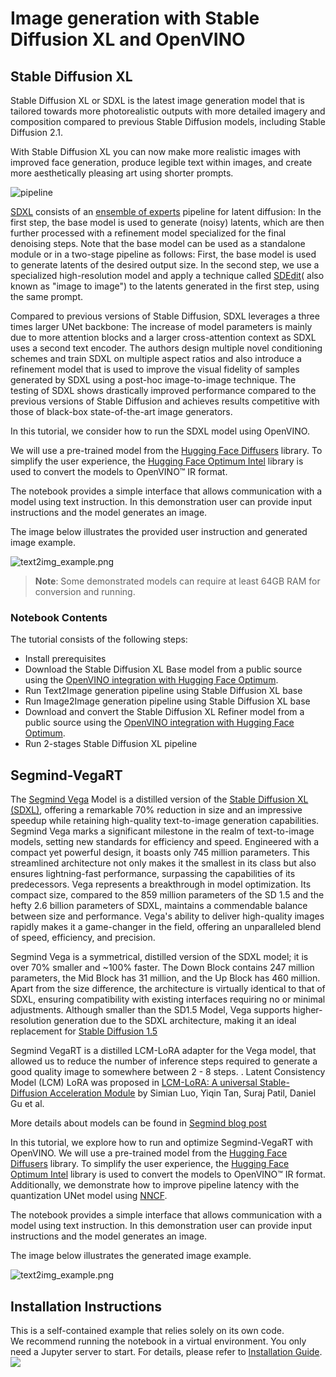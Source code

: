 # Image generation with Stable Diffusion XL and OpenVINO

## Stable Diffusion XL

Stable Diffusion XL or SDXL is the latest image generation model that is tailored towards more photorealistic outputs with more detailed imagery and composition compared to previous Stable Diffusion models, including Stable Diffusion 2.1.

With Stable Diffusion XL you can now make more realistic images with improved face generation, produce legible text within images, and create more aesthetically pleasing art using shorter prompts.

![pipeline](https://huggingface.co/stabilityai/stable-diffusion-xl-base-1.0/resolve/main/pipeline.png)

[SDXL](https://arxiv.org/abs/2307.01952) consists of an [ensemble of experts](https://arxiv.org/abs/2211.01324) pipeline for latent diffusion: In the first step, the base model is used to generate (noisy) latents, which are then further processed with a refinement model specialized for the final denoising steps. Note that the base model can be used as a standalone module or in a two-stage pipeline as follows: First, the base model is used to generate latents of the desired output size. In the second step, we use a specialized high-resolution model and apply a technique called [SDEdit](https://arxiv.org/abs/2108.01073)( also known as "image to image") to the latents generated in the first step, using the same prompt. 

Compared to previous versions of Stable Diffusion, SDXL leverages a three times larger UNet backbone: The increase of model parameters is mainly due to more attention blocks and a larger cross-attention context as SDXL uses a second text encoder. The authors design multiple novel conditioning schemes and train SDXL on multiple aspect ratios and also introduce a refinement model that is used to improve the visual fidelity of samples generated by SDXL using a post-hoc image-to-image technique. The testing of SDXL shows drastically improved performance compared to the previous versions of Stable Diffusion and achieves results competitive with those of black-box state-of-the-art image generators.

In this tutorial, we consider how to run the SDXL model using OpenVINO.

We will use a pre-trained model from the [Hugging Face Diffusers](https://huggingface.co/docs/diffusers/index) library. To simplify the user experience, the [Hugging Face Optimum Intel](https://huggingface.co/docs/optimum/intel/index) library is used to convert the models to OpenVINO™ IR format.

The notebook provides a simple interface that allows communication with a model using text instruction. In this demonstration user can provide input instructions and the model generates an image.

The image below illustrates the provided user instruction and generated image example.

![text2img_example.png](https://user-images.githubusercontent.com/29454499/258652206-2673ab36-0da3-45e3-bb9e-8b5fe0ef7e41.png)

>**Note**: Some demonstrated models can require at least 64GB RAM for conversion and running.

### Notebook Contents

The tutorial consists of the following steps:

- Install prerequisites
- Download the Stable Diffusion XL Base model from a public source using the [OpenVINO integration with Hugging Face Optimum](https://huggingface.co/blog/openvino).
- Run Text2Image generation pipeline using Stable Diffusion XL base
- Run Image2Image generation pipeline using Stable Diffusion XL base
- Download and convert the Stable Diffusion XL Refiner model from a public source using the [OpenVINO integration with Hugging Face Optimum](https://huggingface.co/blog/openvino).
- Run 2-stages Stable Diffusion XL pipeline


## Segmind-VegaRT

The [Segmind Vega](https://huggingface.co/segmind/Segmind-Vega) Model is a distilled version of the [Stable Diffusion XL (SDXL)](https://huggingface.co/stabilityai/stable-diffusion-xl-base-1.0), offering a remarkable 70% reduction in size and an impressive speedup while retaining high-quality text-to-image generation capabilities. Segmind Vega marks a significant milestone in the realm of text-to-image models, setting new standards for efficiency and speed. Engineered with a compact yet powerful design, it boasts only 745 million parameters. This streamlined architecture not only makes it the smallest in its class but also ensures lightning-fast performance, surpassing the capabilities of its predecessors. Vega represents a breakthrough in model optimization. Its compact size, compared to the 859 million parameters of the SD 1.5 and the hefty 2.6 billion parameters of SDXL, maintains a commendable balance between size and performance. Vega's ability to deliver high-quality images rapidly makes it a game-changer in the field, offering an unparalleled blend of speed, efficiency, and precision.

Segmind Vega is a symmetrical, distilled version of the SDXL model; it is over 70% smaller and ~100% faster. The Down Block contains 247 million parameters, the Mid Block has 31 million, and the Up Block has 460 million. Apart from the size difference, the architecture is virtually identical to that of SDXL, ensuring compatibility with existing interfaces requiring no or minimal adjustments. Although smaller than the SD1.5 Model, Vega supports higher-resolution generation due to the SDXL architecture, making it an ideal replacement for [Stable Diffusion 1.5](https://huggingface.co/runwayml/stable-diffusion-v1-5)

Segmind VegaRT is a distilled LCM-LoRA adapter for the Vega model, that allowed us to reduce the number of inference steps required to generate a good quality image to somewhere between 2 - 8 steps. . Latent Consistency Model (LCM) LoRA was proposed in [LCM-LoRA: A universal Stable-Diffusion Acceleration Module](https://arxiv.org/abs/2311.05556) by Simian Luo, Yiqin Tan, Suraj Patil, Daniel Gu et al.

More details about models can be found in [Segmind blog post](https://blog.segmind.com/segmind-vega/)

In this tutorial, we explore how to run and optimize Segmind-VegaRT with OpenVINO. We will use a pre-trained model from the [Hugging Face Diffusers](https://huggingface.co/docs/diffusers/index) library. To simplify the user experience, the [Hugging Face Optimum Intel](https://huggingface.co/docs/optimum/intel/index) library is used to convert the models to OpenVINO™ IR format. Additionally, we demonstrate how to improve pipeline latency with the quantization UNet model using [NNCF](https://github.com/openvinotoolkit/nncf).

The notebook provides a simple interface that allows communication with a model using text instruction. In this demonstration user can provide input instructions and the model generates an image.

The image below illustrates the generated image example.

![text2img_example.png](https://github.com/openvinotoolkit/openvino_notebooks/assets/29454499/66bfe823-01c8-4749-a8aa-419a1d78a070)

## Installation Instructions

This is a self-contained example that relies solely on its own code.</br>
We recommend  running the notebook in a virtual environment. You only need a Jupyter server to start.
For details, please refer to [Installation Guide](../../README.md).
<img referrerpolicy="no-referrer-when-downgrade" src="https://static.scarf.sh/a.png?x-pxid=5b5a4db0-7875-4bfb-bdbd-01698b5b1a77&file=notebooks/stable-diffusion-xl/README.md" />
